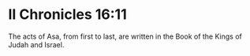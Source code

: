 # II Chronicles 16:11

The acts of Asa, from first to last, are written in the Book of the Kings of Judah and Israel.
